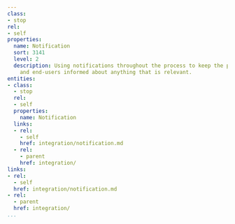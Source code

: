```yaml
---
class:
- stop
rel:
- self
properties:
  name: Notification
  sort: 3141
  level: 2
  description: Using notifications throughout the process to keep the platform, developers,
    and end-users informed about anything that is relevant.
entities:
- class:
  - stop
  rel:
  - self
  properties:
    name: Notification
  links:
  - rel:
    - self
    href: integration/notification.md
  - rel:
    - parent
    href: integration/
links:
- rel:
  - self
  href: integration/notification.md
- rel:
  - parent
  href: integration/
...
```

